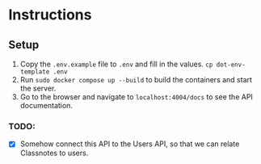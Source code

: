 # Instructions

## Setup

1. Copy the `.env.example` file to `.env` and fill in the values.
`
cp dot-env-template .env
`
2. Run `sudo docker compose up --build` to build the containers and start the server.
3. Go to the browser and navigate to `localhost:4004/docs` to see the API documentation.

### TODO:

- [X] Somehow connect this API to the Users API, so that we can relate Classnotes to users.